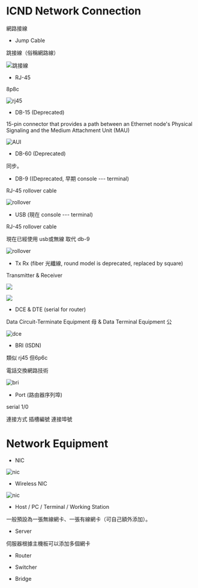 # ICND Network Connection
網路接線

* Jump Cable 

跳接線（俗稱網路線）

![跳接線](http://www.wondernet.com.tw/upload/PD/IMAGE_302_1.GIF)

* RJ-45

8p8c

![rj45](https://upload.wikimedia.org/wikipedia/commons/thumb/3/36/Rj45plug-8p8c.png/480px-Rj45plug-8p8c.png)

* DB-15 (Deprecated)

15-pin connector that provides a path between an Ethernet node's Physical Signaling and the Medium Attachment Unit (MAU)

![AUI](https://upload.wikimedia.org/wikipedia/commons/thumb/0/0e/AUI_connector_on_DEC_EtherWorks_LC_%28DE100%29.jpg/440px-AUI_connector_on_DEC_EtherWorks_LC_%28DE100%29.jpg)

* DB-60 (Deprecated)

同步。

* DB-9 ((Deprecated, 早期 console --- terminal) 

RJ-45 rollover cable

![rollover](https://www.jannet.hk/content/public/upload/console/03.png)

* USB (現在 console --- terminal)

RJ-45 rollover cable

現在已經使用 usb或無線 取代 db-9

![rollover](https://www.jannet.hk/content/public/upload/console/03.png)

* Tx Rx (fiber 光纖線, round model is deprecated, replaced by square)

Transmitter & Receiver

![](https://1.bp.blogspot.com/-oBqPEFD0X1w/WLZrcoJmqXI/AAAAAAAABQk/LPQYGfUZl6U-zhGppBzWo1NA7Px-MNHpwCLcB/s1600/GBIC1.png)

![](https://img.alicdn.com/imgextra/i4/2887279431/TB2Gz4kbHH9F1JjSZFAXXba3VXa_!!2887279431.jpg_640x640Q50s50.jpg)

* DCE & DTE (serial for router)

Data Circuit-Terminate Equipment 母 & Data Terminal Equipment 公

![dce](https://upload.wikimedia.org/wikipedia/commons/thumb/e/ef/Terminaladapter_X.21.jpg/440px-Terminaladapter_X.21.jpg)

* BRI (ISDN)

類似 rj45 但6p6c

電話交換網路技術

![bri](https://upload.wikimedia.org/wikipedia/commons/thumb/2/29/T-Concept-ISDN.jpg/440px-T-Concept-ISDN.jpg)

* Port (路由器序列埠)

serial 1/0 

連接方式 插槽編號 連接埠號

# Network Equipment

* NIC

![nic](https://upload.wikimedia.org/wikipedia/commons/thumb/9/9e/Network_card.jpg/440px-Network_card.jpg)

* Wireless NIC

![nic](https://www.newegg.com/startech-usb150wn1x1w-usb-2-0/p/N82E16833114110?Description=wireless%20NIC&cm_re=wireless_NIC-_-33-114-110-_-Product)

* Host / PC / Terminal / Working Station

一般預設為一張無線網卡、一張有線網卡（可自己額外添加）。

* Server 

伺服器根據主機板可以添加多個網卡

* Router 

* Switcher

* Bridge



